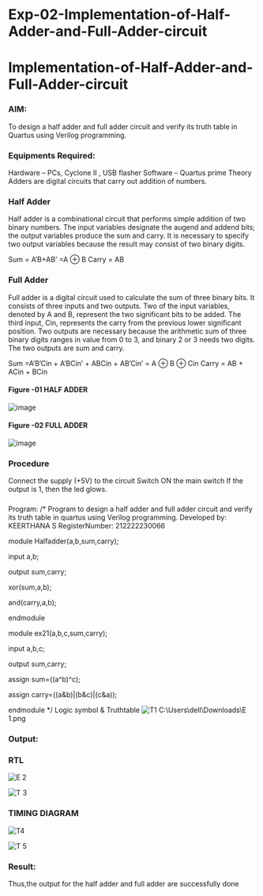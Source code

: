 # Exp-02-Implementation-of-Half-Adder-and-Full-Adder-circuit

# Implementation-of-Half-Adder-and-Full-Adder-circuit
### AIM:
To design a half adder and full adder circuit and verify its truth table in Quartus using Verilog programming.

### Equipments Required:
Hardware – PCs, Cyclone II , USB flasher
Software – Quartus prime
Theory
Adders are digital circuits that carry out addition of numbers.

### Half Adder
Half adder is a combinational circuit that performs simple addition of two binary numbers. The input variables designate the augend and addend bits; the output variables produce the sum and carry. It is necessary to specify two output variables because the result may consist of two binary digits.

Sum = A’B+AB’ =A ⊕ B Carry = AB

### Full Adder
Full adder is a digital circuit used to calculate the sum of three binary bits. It consists of three inputs and two outputs. Two of the input variables, denoted by A and B, represent the two significant bits to be added. The third input, Cin, represents the carry from the previous lower significant position. Two outputs are necessary because the arithmetic sum of three binary digits ranges in value from 0 to 3, and binary 2 or 3 needs two digits. The two outputs are sum and carry.

Sum =A’B’Cin + A’BCin’ + ABCin + AB’Cin’ = A ⊕ B ⊕ Cin Carry = AB + ACin + BCin
#### Figure -01 HALF ADDER 

 ![image](https://user-images.githubusercontent.com/36288975/163552156-a13e5a56-c638-4110-97d9-8896907c8d25.png)

#### Figure -02 FULL ADDER 

![image](https://user-images.githubusercontent.com/36288975/163552057-b3547877-6d07-45b4-b7e0-bcfebfad9e1d.png)

### Procedure

Connect the supply (+5V) to the circuit
Switch ON the main switch
If the output is 1, then the led glows.
### 
Program:
/*
Program to design a half adder and full adder circuit and verify its truth table in quartus using Verilog programming.
Developed by: KEERTHANA S
RegisterNumber:  212222230066

module Halfadder(a,b,sum,carry);

input a,b;

output sum,carry;

xor(sum,a,b);

and(carry,a,b);

endmodule

module ex21(a,b,c,sum,carry);

input a,b,c;

output sum,carry;

assign sum=((a^b)^c);

assign carry=((a&b)|(b&c)|(c&a));

endmodule 
*/
Logic symbol & Truthtable
![T1](https://user-images.githubusercontent.com/119477890/231667062-69f5e624-f355-4733-ab05-4dc6b8a86172.png)
C:\Users\dell\Downloads\E 1.png
### Output:

### RTL
![E 2](https://user-images.githubusercontent.com/119477890/231664031-02480473-6b7e-4f5a-b300-8b67d664c06b.png)

![T 3](https://user-images.githubusercontent.com/119477890/231664059-408a85f2-74d7-4b9c-8d9c-800587bfc99c.png)

### TIMING DIAGRAM
![T4](https://user-images.githubusercontent.com/119477890/231664313-a7279dfe-8ef6-4ca8-a5d7-28ebc44c21c9.png)


![T 5](https://user-images.githubusercontent.com/119477890/231664128-3552b02b-d266-47fe-a7d7-99a66800e026.png)


### Result:
Thus,the output for the half adder and full adder are successfully done
